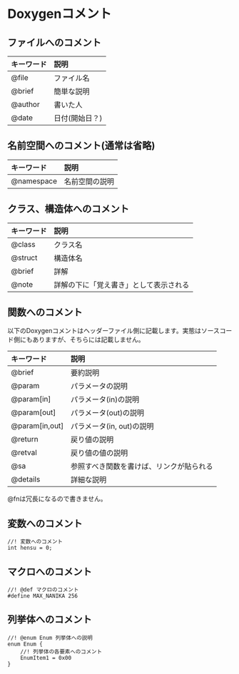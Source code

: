 # Doxygenコメント

## ファイルへのコメント

|キーワード|説明|
|:--------|:---|
|@file    |ファイル名|
|@brief   |簡単な説明|
|@author  |書いた人|
|@date    |日付(開始日？)|

## 名前空間へのコメント(通常は省略)

|キーワード|説明|
|:--------|:---|
|@namespace|名前空間の説明|

## クラス、構造体へのコメント

|キーワード|説明|
|:--------|:---|
|@class   |クラス名|
|@struct  |構造体名|
|@brief   |詳解|
|@note    |詳解の下に「覚え書き」として表示される|

## 関数へのコメント
以下のDoxygenコメントはヘッダーファイル側に記載します。実態はソースコード側にもありますが、そちらには記載しません。

|キーワード|説明|
|:--------|:---|
|@brief   |要約説明|
|@param   |パラメータの説明|
|@param[in]|パラメータ(in)の説明|
|@param[out]|パラメータ(out)の説明|
|@param[in,out]|パラメータ(in, out)の説明|
|@return  |戻り値の説明|
|@retval  |戻り値の値の説明|
|@sa      |参照すべき関数を書けば、リンクが貼られる|
|@details |詳細な説明|

@fnは冗長になるので書きません。

## 変数へのコメント

```
//! 変数へのコメント
int hensu = 0;
```

## マクロへのコメント

```
//! @def マクロのコメント
#define MAX_NANIKA 256
```

## 列挙体へのコメント

```
//! @enum Enum 列挙体への説明
enum Enum {
    //! 列挙体の各要素へのコメント
    EnumItem1 = 0x00
}
```